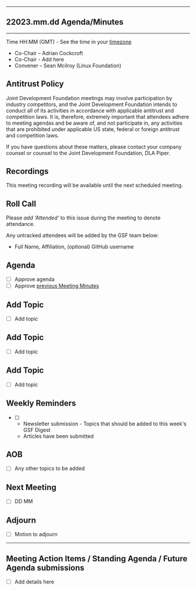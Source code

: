 ----
## 22023.mm.dd Agenda/Minutes
--- 
Time HH:MM (GMT) - See the time in your [timezone](https://everytimezone.com/s/a8399b00)

- Co-Chair – Adrian Cockcroft
- Co-Chair - Add here
- Convener – Sean Mcilroy (Linux Foundation)

## Antitrust Policy
Joint Development Foundation meetings may involve participation by industry competitors, and the Joint Development Foundation intends to conduct all of its activities in accordance with applicable antitrust and competition laws. It is, therefore, extremely important that attendees adhere to meeting agendas and be aware of, and not participate in, any activities that are prohibited under applicable US state, federal or foreign antitrust and competition laws.

If you have questions about these matters, please contact your company counsel or counsel to the Joint Development Foundation, DLA Piper.

## Recordings
This meeting recording will be available until the next scheduled meeting.

## Roll Call 
Please *add 'Attended'* to this issue during the meeting to denote attendance.

Any untracked attendees will be added by the GSF team below:
- Full Name, Affiliation, (optional) GitHub username

## Agenda
- [ ] Approve agenda
- [ ] Approve [previous Meeting Minutes]()

## Add Topic
- [ ] Add topic

## Add Topic
- [ ] Add topic

## Add Topic
- [ ] Add topic

## Weekly Reminders 
- [ ] - Newsletter submission - Topics that should be added to this week's GSF Digest
  - Articles have been submitted 
 
## AOB
- [ ] Any other topics to be added

## Next Meeting
- [ ] DD MM

## Adjourn 
- [ ] Motion to adjourn

--------

## Meeting Action Items / Standing Agenda / Future Agenda submissions
- [ ] Add details here

